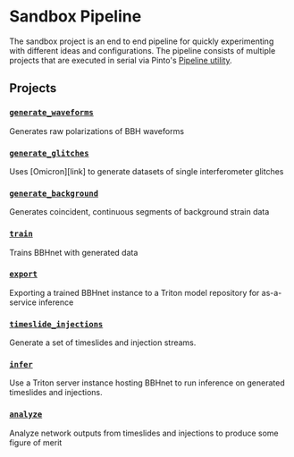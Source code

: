 # Sandbox Pipeline

The sandbox project is an end to end pipeline for quickly experimenting with different ideas and configurations. The pipeline consists of
multiple projects that are executed in serial via Pinto's [Pipeline utility](https://github.com/EthanMarx/pinto/blob/add-pipeline-to-readme/README.md#pipelines).

## Projects
### [`generate_waveforms`](./generate_waveforms)
Generates raw polarizations of BBH waveforms 

### [`generate_glitches`](./generate_glitches)
Uses [Omicron][link] to generate datasets of single interferometer glitches

### [`generate_background`](./generate_background)
Generates coincident, continuous segments of background strain data

### [`train`](./train)
Trains BBHnet with generated data

### [`export`](./export)
Exporting a trained BBHnet instance to a Triton model repository for as-a-service inference

### [`timeslide_injections`](./timeslide_injections)
Generate a set of timeslides and injection streams.

### [`infer`](./infer)
Use a Triton server instance hosting BBHnet to run inference on generated timeslides and injections.

### [`analyze`](./analyze)
Analyze network outputs from timeslides and injections to produce some figure of merit








